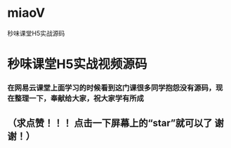 # miaoV
秒味课堂H5实战源码
# 秒味课堂H5实战视频源码
### 在网易云课堂上面学习的时候看到这门课很多同学抱怨没有源码，现在整理一下，奉献给大家，祝大家学有所成
## （求点赞！！！  点击一下屏幕上的“star”就可以了  谢谢！）
